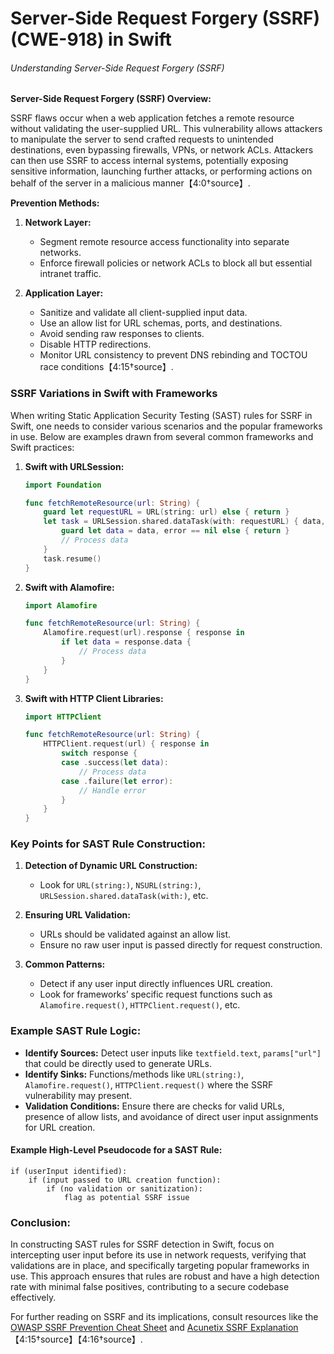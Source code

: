 # Server-Side Request Forgery (SSRF) (CWE-918) in Swift

###### Understanding Server-Side Request Forgery (SSRF)

**Server-Side Request Forgery (SSRF) Overview:**

SSRF flaws occur when a web application fetches a remote resource without validating the user-supplied URL. This vulnerability allows attackers to manipulate the server to send crafted requests to unintended destinations, even bypassing firewalls, VPNs, or network ACLs. Attackers can then use SSRF to access internal systems, potentially exposing sensitive information, launching further attacks, or performing actions on behalf of the server in a malicious manner【4:0†source】.

**Prevention Methods:**

1. **Network Layer:**
   - Segment remote resource access functionality into separate networks.
   - Enforce firewall policies or network ACLs to block all but essential intranet traffic.
  
2. **Application Layer:**
   - Sanitize and validate all client-supplied input data.
   - Use an allow list for URL schemas, ports, and destinations.
   - Avoid sending raw responses to clients.
   - Disable HTTP redirections.
   - Monitor URL consistency to prevent DNS rebinding and TOCTOU race conditions【4:15†source】.

### SSRF Variations in Swift with Frameworks

When writing Static Application Security Testing (SAST) rules for SSRF in Swift, one needs to consider various scenarios and the popular frameworks in use. Below are examples drawn from several common frameworks and Swift practices:

1. **Swift with URLSession:**
   ```swift
   import Foundation

   func fetchRemoteResource(url: String) {
       guard let requestURL = URL(string: url) else { return }
       let task = URLSession.shared.dataTask(with: requestURL) { data, response, error in
           guard let data = data, error == nil else { return }
           // Process data
       }
       task.resume()
   }
   ```

2. **Swift with Alamofire:**
   ```swift
   import Alamofire

   func fetchRemoteResource(url: String) {
       Alamofire.request(url).response { response in
           if let data = response.data {
               // Process data
           }
       }
   }
   ```

3. **Swift with HTTP Client Libraries:**
   ```swift
   import HTTPClient

   func fetchRemoteResource(url: String) {
       HTTPClient.request(url) { response in
           switch response {
           case .success(let data):
               // Process data
           case .failure(let error):
               // Handle error
           }
       }
   }
   ```

### Key Points for SAST Rule Construction:

1. **Detection of Dynamic URL Construction:**
   - Look for `URL(string:)`, `NSURL(string:)`, `URLSession.shared.dataTask(with:)`, etc.

2. **Ensuring URL Validation:**
   - URLs should be validated against an allow list.
   - Ensure no raw user input is passed directly for request construction.

3. **Common Patterns:**
   - Detect if any user input directly influences URL creation.
   - Look for frameworks’ specific request functions such as `Alamofire.request()`, `HTTPClient.request()`, etc.

### Example SAST Rule Logic:

- **Identify Sources:** Detect user inputs like `textfield.text`, `params["url"]` that could be directly used to generate URLs.
- **Identify Sinks:** Functions/methods like `URL(string:)`, `Alamofire.request()`, `HTTPClient.request()` where the SSRF vulnerability may present.
- **Validation Conditions:** Ensure there are checks for valid URLs, presence of allow lists, and avoidance of direct user input assignments for URL creation.

#### Example High-Level Pseudocode for a SAST Rule:

```pseudo
if (userInput identified):
    if (input passed to URL creation function):
        if (no validation or sanitization):
            flag as potential SSRF issue
```

### Conclusion:
In constructing SAST rules for SSRF detection in Swift, focus on intercepting user input before its use in network requests, verifying that validations are in place, and specifically targeting popular frameworks in use. This approach ensures that rules are robust and have a high detection rate with minimal false positives, contributing to a secure codebase effectively.

For further reading on SSRF and its implications, consult resources like the [OWASP SSRF Prevention Cheat Sheet](https://cheatsheetseries.owasp.org/cheatsheets/Server_Side_Request_Forgery_Prevention_Cheat_Sheet.html) and [Acunetix SSRF Explanation](https://www.acunetix.com/blog/articles/server-side-request-forgery-vulnerability/)【4:15†source】【4:16†source】.